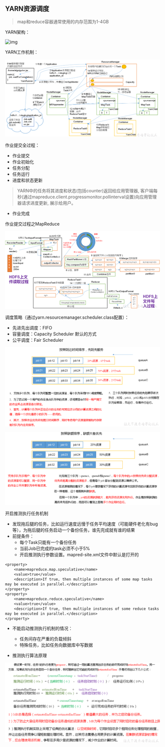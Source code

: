 ## YARN资源调度

> map和reduce容器通常使用的内存范围为1-4GB

YARN架构：

![img](https://github.com/fancychuan/bigdata-learn/blob/master/hadoop/img/YARN架构.png?raw=true)

YARN工作机制：

![image](img/YARN工作机制.png)


作业提交全过程：
- 作业提交
- 作业初始化
- 任务分配
- 任务运行
- 进度和状态更新
> YARN中的任务将其进度和状态(包括counter)返回给应用管理器, 客户端每秒(通过mapreduce.client.progressmonitor.pollinterval设置)向应用管理器请求进度更新, 展示给用户。
- 作业完成

作业提交过程之MapReduce

![image](img/作业提交之MR过程.png)

调度策略（通过yarn.resourcemanager.scheduler.class配置）：
- 先进先出调度：FIFO
- 容量调度：Capacity Scheduler 默认的方式
- 公平调度：Fair Scheduler

![image](img/容量调度器.png)

![image](img/公平调度器.png)


开启推测执行任务机制
- 发现拖后腿的任务，比如运行速度远慢于任务平均速度（可能硬件老化有bug等），为拖后腿的任务启动一个备份任务，谁先完成就有谁的结果
- 前提条件：
    - 每个Task只能有一个备份任务
    - 当前Job已完成的task必须不小于5%
    - 开启推测执行参数设置。mapred-site.xml文件中默认是打开的
```
<property>
  	<name>mapreduce.map.speculative</name>
  	<value>true</value>
  	<description>If true, then multiple instances of some map tasks may be executed in parallel.</description>
</property>
<property>
  	<name>mapreduce.reduce.speculative</name>
  	<value>true</value>
  	<description>If true, then multiple instances of some reduce tasks may be executed in parallel.</description>
</property>

```
- 不能启动推测执行机制的情况：
    - 任务间存在严重的负载倾斜
    - 特殊任务，比如任务向数据库中写数据

- 推测执行算法原理

![image](img/推测执行算法原理.png)